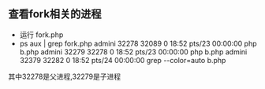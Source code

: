 ## 查看fork相关的进程
 - 运行 fork.php
 - ps aux | grep fork.php
admini   32278 32089  0 18:52 pts/23   00:00:00 php b.php
admini   32279 32278  0 18:52 pts/23   00:00:00 php b.php
admini   32379 32282  0 18:52 pts/24   00:00:00 grep --color=auto b.php

其中32278是父进程,32279是子进程

